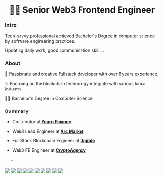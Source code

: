 <h1 align="center">🙋‍♂️ Senior Web3 Frontend Engineer</h1>


### Intro

Tech-savvy professional achieved Bachelor's Degree in computer science by software engineering practices. 

Updating daily work, good communication skill ...

### About

🎅 Passionate and creative Fullstack developer with over 8 years experience.

💥 Focusing on the blockchain technology integrate with various kinda industry.

👨‍🎓 Bachelor's Degree in Computer Science

### Summary

- Contributor at <b><a href="https://github.com/yearn">Yearn Finance</a></b>

- Web3 Lead Engineer at <b><a href="https://github.com/depo-io">Arc Market</a></b>

- Full Stack Blockchain Engineer at <b><a href="https://github.com/digible">Digible</a></b>

- Web3 FE Engineer at <b><a href="https://github.com/Crypto-Legions">CryptoAgency</a></b>

&emsp;...

####      ![](https://img.shields.io/badge/Blockchain-red) ![](https://img.shields.io/badge/Ethereum-blue) ![](https://img.shields.io/badge/Solana-blue) ![](https://img.shields.io/badge/Solidity-blue) ![](https://img.shields.io/badge/Web3.js-red) ![](https://img.shields.io/badge/Smart%20Contracts-blue) ![](https://img.shields.io/badge/Cryptocurrency-blue) ![](https://img.shields.io/badge/React-red) ![](https://img.shields.io/badge/Node-blue) ![](https://img.shields.io/badge/Typescript-red)

